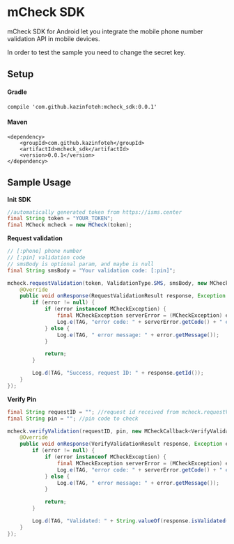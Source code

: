 # mCheck SDK 

mCheck SDK for Android let you integrate the mobile phone number validation API in mobile devices.

In order to test the sample you need to change the secret key.

## Setup

#### Gradle
`compile 'com.github.kazinfoteh:mcheck_sdk:0.0.1'`

#### Maven
```
<dependency>
    <groupId>com.github.kazinfoteh</groupId>
    <artifactId>mcheck_sdk</artifactId>
    <version>0.0.1</version>
</dependency>
```

## Sample Usage

**Init SDK**
```java
//automatically generated token from https://isms.center
final String token = "YOUR_TOKEN";
final MCheck mcheck = new MCheck(token);
```
**Request validation**
```java
// [:phone] phone number
// [:pin] validation code
// smsBody is optional param, and maybe is null
final String smsBody = "Your validation code: [:pin]"; 

mcheck.requestValidation(token, ValidationType.SMS, smsBody, new MCheckCallback<RequestValidationResult>() {
    @Override
    public void onResponse(RequestValidationResult response, Exception error) {
        if (error != null) {
            if (error instanceof MCheckException) {
                final MCheckException serverError = (MCheckException) error;
                Log.e(TAG, "error code: " + serverError.getCode() + " error message: " + serverError.getMessage());
            } else {
                Log.e(TAG, " error message: " + error.getMessage());
            }

            return;
        }

        Log.d(TAG, "Success, request ID: " + response.getId());
    }
});
```
**Verify Pin**
```java
final String requestID = ""; //request id received from mcheck.requestValidation - response.getId()
final String pin = ""; //pin code to check

mcheck.verifyValidation(requestID, pin, new MCheckCallback<VerifyValidationResult>() {
    @Override
    public void onResponse(VerifyValidationResult response, Exception error) {
        if (error != null) {
            if (error instanceof MCheckException) {
                final MCheckException serverError = (MCheckException) error;
                Log.e(TAG, "error code: " + serverError.getCode() + " error message: " + serverError.getMessage());
            } else {
                Log.e(TAG, " error message: " + error.getMessage());
            }

            return;
        }

        Log.d(TAG, "Validated: " + String.valueOf(response.isValidated()));
    }
});
```